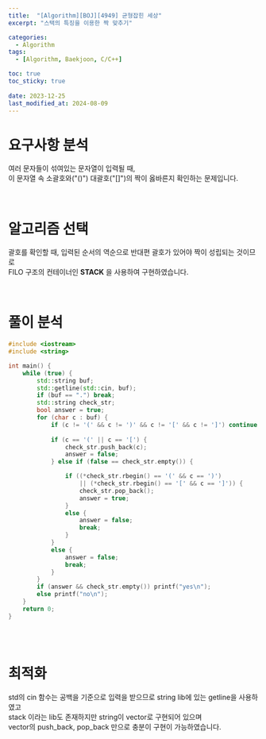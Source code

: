 ```yaml
---
title:  "[Algorithm][BOJ][4949] 균형잡힌 세상"
excerpt: "스택의 특징을 이용한 짝 맞추기"

categories:
  - Algorithm
tags:
  - [Algorithm, Baekjoon, C/C++]

toc: true
toc_sticky: true
 
date: 2023-12-25
last_modified_at: 2024-08-09
---
```


# 요구사항 분석
여러 문자들이 섞여있는 문자열이 입력될 때,  
이 문자열 속 소괄호와("()") 대괄호("[]")의 짝이 옳바른지 확인하는 문제입니다.

<br/>

# 알고리즘 선택
괄호를 확인할 때, 입력된 순서의 역순으로 반대편 괄호가 있어야 짝이 성립되는 것이므로  
FILO 구조의 컨테이너인 **STACK** 을 사용하여 구현하였습니다.

<br/>

# 풀이 분석
```c++
#include <iostream>
#include <string>

int main() {
	while (true) {
		std::string buf;
		std::getline(std::cin, buf);
		if (buf == ".") break;
		std::string check_str;
		bool answer = true;
		for (char c : buf) {
			if (c != '(' && c != ')' && c != '[' && c != ']') continue;
			
			if (c == '(' || c == '[') {
				check_str.push_back(c);
				answer = false;
			} else if (false == check_str.empty()) {

				if ((*check_str.rbegin() == '(' && c == ')')
					|| (*check_str.rbegin() == '[' && c == ']')) {
					check_str.pop_back();
					answer = true;
				}
				else {
					answer = false;
					break;
				}
			}
			else {
				answer = false;
				break;
			}
		}
		if (answer && check_str.empty()) printf("yes\n");
		else printf("no\n");
	}
	return 0;
}   
   
```

<br/>

# 최적화
std의 cin 함수는 공백을 기준으로 입력을 받으므로 string lib에 있는 getline을 사용하였고  
stack 이라는 lib도 존재하지만 string이 vector로 구현되어 있으며  
vector의 push_back, pop_back 만으로 충분이 구현이 가능하였습니다.

<br/>